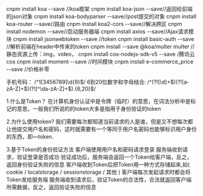 <!-- 本机要安装node -->

cnpm install koa --save //koa框架
cnpm install koa-json --save//返回给前端的json对象
cnpm install koa-bodyparser --save//post提交的对象
cnpm install koa-router --save//路由
cnpm install koa2-cors --save//解决跨区
cnpm install nodemon --save//启动服务器端
cnpm install axios --save//Ajax请求模块
cnpm install jsonwebtoken --save //token
cnpm install basic-auth --save //解析前端在header中传来的token
cnpm install --save @koa/multer multer //静态资源上传：img，video，
cnpm install cos-nodejs-sdk-v5 --save /腾讯云cos
cnpm install moment --save  //时间模块
cnpm install e-commerce_price --save //价格补零




<!-- 正则 -->
手机号码：
/^1[3456789]\d{9}$/
6到20位数字和字母结合:
/^(?![\d]+$)(?![a-zA-Z]+$)(?![^\da-zA-Z]+$).{6,20}$/

1.什么是Token？
在计算机身份认证中是令牌（临时）的意思，在词法分析中是标记的意思。一般我们所说的的token大多是指用于身份验证的token

2.为什么使用token?
我们需要每次都知道当前请求的人是谁，但是又不想每次都让他提交用户名和密码，这时就需要有一个等同于用户名密码也能够标识用户身份的东西，即—token.

3.基于Token的身份验证方法
客户端使用用户名和密码请求登录
服务端收到请求，验证登录是否成功
验证成功后，服务端会返回一个Token给客户端，反之，返回身份验证失败的信息
客户端收到Token后把Token用一种方式存储起来,如( cookie / localstorage / sessionstorage / 其他 )
客户端每次发起请求时都会将Token发给服务端
服务端收到请求后，验证Token的合法性，合法就返回客户端所需数据，反之，返回验证失败的信息

